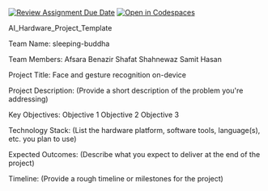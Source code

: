 [![Review Assignment Due Date](https://classroom.github.com/assets/deadline-readme-button-22041afd0340ce965d47ae6ef1cefeee28c7c493a6346c4f15d667ab976d596c.svg)](https://classroom.github.com/a/Buol6fpg)
[![Open in Codespaces](https://classroom.github.com/assets/launch-codespace-2972f46106e565e64193e422d61a12cf1da4916b45550586e14ef0a7c637dd04.svg)](https://classroom.github.com/open-in-codespaces?assignment_repo_id=16912627)

AI_Hardware_Project_Template

Team Name: sleeping-buddha

Team Members:
Afsara Benazir
Shafat Shahnewaz
Samit Hasan

Project Title: Face and gesture recognition on-device

Project Description:
(Provide a short description of the problem you're addressing)

Key Objectives:
Objective 1
Objective 2
Objective 3

Technology Stack:
(List the hardware platform, software tools, language(s), etc. you plan to use)

Expected Outcomes:
(Describe what you expect to deliver at the end of the project)

Timeline:
(Provide a rough timeline or milestones for the project)